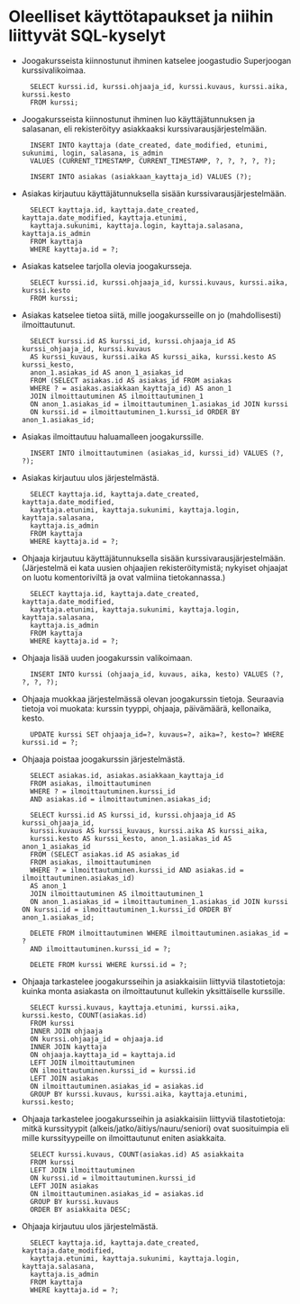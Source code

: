 # Oleelliset käyttötapaukset ja niihin liittyvät SQL-kyselyt

* Joogakursseista kiinnostunut ihminen katselee joogastudio Superjoogan kurssivalikoimaa.

        SELECT kurssi.id, kurssi.ohjaaja_id, kurssi.kuvaus, kurssi.aika, kurssi.kesto
        FROM kurssi;


* Joogakursseista kiinnostunut ihminen luo käyttäjätunnuksen ja salasanan, eli rekisteröityy asiakkaaksi kurssivarausjärjestelmään.

        INSERT INTO kayttaja (date_created, date_modified, etunimi, sukunimi, login, salasana, is_admin
        VALUES (CURRENT_TIMESTAMP, CURRENT_TIMESTAMP, ?, ?, ?, ?, ?);

        INSERT INTO asiakas (asiakkaan_kayttaja_id) VALUES (?);


* Asiakas kirjautuu käyttäjätunnuksella sisään kurssivarausjärjestelmään. 

        SELECT kayttaja.id, kayttaja.date_created, kayttaja.date_modified, kayttaja.etunimi,  
        kayttaja.sukunimi, kayttaja.login, kayttaja.salasana, kayttaja.is_admin 
        FROM kayttaja 
        WHERE kayttaja.id = ?;


* Asiakas katselee tarjolla olevia joogakursseja.

        SELECT kurssi.id, kurssi.ohjaaja_id, kurssi.kuvaus, kurssi.aika, kurssi.kesto 
        FROM kurssi;


* Asiakas katselee tietoa siitä, mille joogakursseille on jo (mahdollisesti) ilmoittautunut.

        SELECT kurssi.id AS kurssi_id, kurssi.ohjaaja_id AS kurssi_ohjaaja_id, kurssi.kuvaus 
        AS kurssi_kuvaus, kurssi.aika AS kurssi_aika, kurssi.kesto AS kurssi_kesto, 
        anon_1.asiakas_id AS anon_1_asiakas_id 
        FROM (SELECT asiakas.id AS asiakas_id FROM asiakas 
        WHERE ? = asiakas.asiakkaan_kayttaja_id) AS anon_1 
        JOIN ilmoittautuminen AS ilmoittautuminen_1 
        ON anon_1.asiakas_id = ilmoittautuminen_1.asiakas_id JOIN kurssi 
        ON kurssi.id = ilmoittautuminen_1.kurssi_id ORDER BY anon_1.asiakas_id;

* Asiakas ilmoittautuu haluamalleen joogakurssille. 

        INSERT INTO ilmoittautuminen (asiakas_id, kurssi_id) VALUES (?, ?);


* Asiakas kirjautuu ulos järjestelmästä.

        SELECT kayttaja.id, kayttaja.date_created, kayttaja.date_modified, 
        kayttaja.etunimi, kayttaja.sukunimi, kayttaja.login, kayttaja.salasana, 
        kayttaja.is_admin 
        FROM kayttaja 
        WHERE kayttaja.id = ?;


* Ohjaaja kirjautuu käyttäjätunnuksella sisään kurssivarausjärjestelmään. (Järjestelmä ei kata uusien ohjaajien rekisteröitymistä; nykyiset ohjaajat on luotu komentoriviltä ja ovat valmiina tietokannassa.) 

        SELECT kayttaja.id, kayttaja.date_created, kayttaja.date_modified, 
        kayttaja.etunimi, kayttaja.sukunimi, kayttaja.login, kayttaja.salasana, 
        kayttaja.is_admin 
        FROM kayttaja 
        WHERE kayttaja.id = ?;


* Ohjaaja lisää uuden joogakurssin valikoimaan.

        INSERT INTO kurssi (ohjaaja_id, kuvaus, aika, kesto) VALUES (?, ?, ?, ?);


* Ohjaaja muokkaa järjestelmässä olevan joogakurssin tietoja. Seuraavia tietoja voi muokata: kurssin tyyppi, ohjaaja, päivämäärä, kellonaika, kesto.

        UPDATE kurssi SET ohjaaja_id=?, kuvaus=?, aika=?, kesto=? WHERE kurssi.id = ?;


* Ohjaaja poistaa joogakurssin järjestelmästä.

        SELECT asiakas.id, asiakas.asiakkaan_kayttaja_id 
        FROM asiakas, ilmoittautuminen 
        WHERE ? = ilmoittautuminen.kurssi_id 
        AND asiakas.id = ilmoittautuminen.asiakas_id;

        SELECT kurssi.id AS kurssi_id, kurssi.ohjaaja_id AS kurssi_ohjaaja_id, 
        kurssi.kuvaus AS kurssi_kuvaus, kurssi.aika AS kurssi_aika, 
        kurssi.kesto AS kurssi_kesto, anon_1.asiakas_id AS anon_1_asiakas_id 
        FROM (SELECT asiakas.id AS asiakas_id 
        FROM asiakas, ilmoittautuminen 
        WHERE ? = ilmoittautuminen.kurssi_id AND asiakas.id = ilmoittautuminen.asiakas_id) 
        AS anon_1 
        JOIN ilmoittautuminen AS ilmoittautuminen_1 
        ON anon_1.asiakas_id = ilmoittautuminen_1.asiakas_id JOIN kurssi ON kurssi.id = ilmoittautuminen_1.kurssi_id ORDER BY anon_1.asiakas_id;

        DELETE FROM ilmoittautuminen WHERE ilmoittautuminen.asiakas_id = ? 
        AND ilmoittautuminen.kurssi_id = ?;

        DELETE FROM kurssi WHERE kurssi.id = ?;


* Ohjaaja tarkastelee joogakursseihin ja asiakkaisiin liittyviä tilastotietoja: kuinka monta asiakasta on ilmoittautunut kullekin yksittäiselle kurssille. 

        SELECT kurssi.kuvaus, kayttaja.etunimi, kurssi.aika, kurssi.kesto, COUNT(asiakas.id) 
        FROM kurssi 
        INNER JOIN ohjaaja 
        ON kurssi.ohjaaja_id = ohjaaja.id 
        INNER JOIN kayttaja 
        ON ohjaaja.kayttaja_id = kayttaja.id 
        LEFT JOIN ilmoittautuminen 
        ON ilmoittautuminen.kurssi_id = kurssi.id 
        LEFT JOIN asiakas 
        ON ilmoittautuminen.asiakas_id = asiakas.id 
        GROUP BY kurssi.kuvaus, kurssi.aika, kayttaja.etunimi, kurssi.kesto;


* Ohjaaja tarkastelee joogakursseihin ja asiakkaisiin liittyviä tilastotietoja: mitkä kurssityypit (alkeis/jatko/äitiys/nauru/seniori) ovat suosituimpia eli mille kurssityypeille on ilmoittautunut eniten asiakkaita.

        SELECT kurssi.kuvaus, COUNT(asiakas.id) AS asiakkaita 
        FROM kurssi 
        LEFT JOIN ilmoittautuminen 
        ON kurssi.id = ilmoittautuminen.kurssi_id 
        LEFT JOIN asiakas 
        ON ilmoittautuminen.asiakas_id = asiakas.id 
        GROUP BY kurssi.kuvaus 
        ORDER BY asiakkaita DESC;


* Ohjaaja kirjautuu ulos järjestelmästä.

        SELECT kayttaja.id, kayttaja.date_created, kayttaja.date_modified, 
        kayttaja.etunimi, kayttaja.sukunimi, kayttaja.login, kayttaja.salasana, 
        kayttaja.is_admin 
        FROM kayttaja 
        WHERE kayttaja.id = ?;
